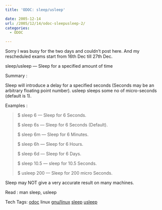 ```yaml
---
title: 'ODOC: sleep/usleep'

date: 2005-12-14
url: /2005/12/14/odoc-sleepusleep-2/
categories:
  - ODOC

---
```

Sorry I was busy for the two days and couldn&#8217;t post here. And my rescheduled exams start from 16th Dec till 27th Dec.

sleep/usleep &#8212; Sleep for a specified amount of time

Summary :

Sleep will introduce a delay for a specified seconds (Seconds may be an arbitrary floating point number). usleep sleeps some no of micro-seconds (default is 1).

Examples :

> $ sleep 6 &#8212; Sleep for 6 Seconds.
> 
> $ sleep 6s &#8212; Sleep for 6 Seconds (Default).
> 
> $ sleep 6m &#8212; Sleep for 6 Minutes.
> 
> $ sleep 6h &#8212; Sleep for 6 Hours.
> 
> $ sleep 6d &#8212; Sleep for 6 Days.
> 
> $ sleep 10.5 &#8212; sleep for 10.5 Seconds.
> 
> $ usleep 200 &#8212; Sleep for 200 micro Seconds.

Sleep may NOT give a very accurate result on many machines.
  
Read : man sleep, usleep

<div>
  Tech Tags: <a href="http://technorati.com/tag/odoc" rel="tag">odoc</a> linux <a href="http://technorati.com/tag/gnu/linux" rel="tag">gnu/linux</a> <a href="http://technorati.com/tag/sleep" rel="tag">sleep</a> <a href="http://technorati.com/tag/usleep" rel="tag">usleep</a>
</div>